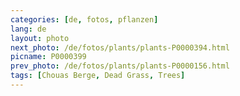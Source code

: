 ```yaml
---
categories: [de, fotos, pflanzen]
lang: de
layout: photo
next_photo: /de/fotos/plants/plants-P0000394.html
picname: P0000399
prev_photo: /de/fotos/plants/plants-P0000156.html
tags: [Chouas Berge, Dead Grass, Trees]
---
```

